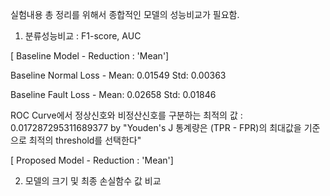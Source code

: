실험내용 총 정리를 위해서 종합적인 모델의 성능비교가 필요함.

1. 분류성능비교 : F1-score, AUC

[ Baseline Model - Reduction : 'Mean']

Baseline Normal Loss - Mean:  0.01549  Std:  0.00363

Baseline Fault Loss - Mean:  0.02658  Std:  0.01846

ROC Curve에서 정상신호와 비정산신호를 구분하는 최적의 값 : 0.017287295311689377 by "Youden's J 통계량은 (TPR - FPR)의 최대값을 기준으로 최적의 threshold를 선택한다"

[ Proposed Model - Reduction : 'Mean']


2. 모델의 크기 및 최종 손실함수 값 비교
